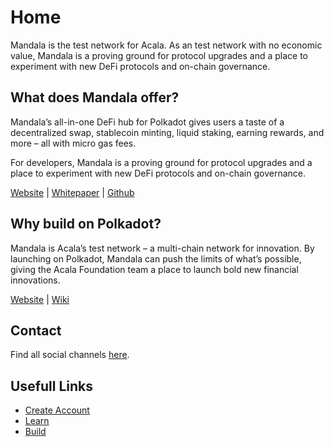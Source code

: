 # Home

Mandala is the test network for Acala. As an test network with no economic value, Mandala is a proving ground for protocol upgrades and a place to experiment with new DeFi protocols and on-chain governance.

## What does Mandala offer?

Mandala’s all-in-one DeFi hub for Polkadot gives users a taste of a decentralized swap, stablecoin minting, liquid staking, earning rewards, and more – all with micro gas fees.

For developers, Mandala is a proving ground for protocol upgrades and a place to experiment with new DeFi protocols and on-chain governance.&#x20;

[Website](https://mandala.network) | [Whitepaper](https://github.com/AcalaNetwork/Acala-white-paper) | [Github](https://github.com/AcalaNetwork/Acala)

## Why build on Polkadot?

Mandala is Acala’s test network – a multi-chain network for innovation. By launching on Polkadot, Mandala can push the limits of what’s possible, giving the Acala Foundation team a place to launch bold new financial innovations. 

[Website](https://polkadot.network) | [Wiki](https://guide.Polkadot.network/docs/Polkadot-index)

## Contact

Find all social channels [here](https://linktr.ee/Acalanetwork).

## Usefull Links

- [Create Account](https://wiki.acala.network/acala/acala-account)
- [Learn](https://wiki.acala.network/learn/)
- [Build](https://wiki.acala.network/build/)
